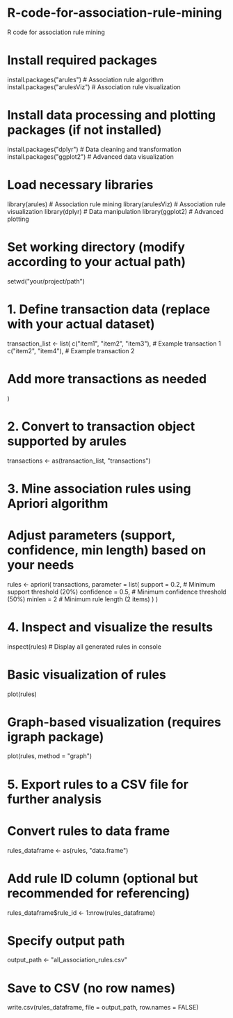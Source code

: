 # R-code-for-association-rule-mining
R code for association rule mining
# Install required packages
install.packages("arules")     # Association rule algorithm
install.packages("arulesViz")  # Association rule visualization

# Install data processing and plotting packages (if not installed)
install.packages("dplyr")      # Data cleaning and transformation
install.packages("ggplot2")    # Advanced data visualization

# Load necessary libraries
library(arules)     # Association rule mining
library(arulesViz)  # Association rule visualization
library(dplyr)      # Data manipulation
library(ggplot2)    # Advanced plotting

# Set working directory (modify according to your actual path)
setwd("your/project/path")

# 1. Define transaction data (replace with your actual dataset)
transaction_list <- list(
  c("item1", "item2", "item3"),  # Example transaction 1
  c("item2", "item4"),           # Example transaction 2
  # Add more transactions as needed
)

# 2. Convert to transaction object supported by arules
transactions <- as(transaction_list, "transactions")

# 3. Mine association rules using Apriori algorithm
# Adjust parameters (support, confidence, min length) based on your needs
rules <- apriori(
  transactions,
  parameter = list(
    support = 0.2,       # Minimum support threshold (20%)
    confidence = 0.5,    # Minimum confidence threshold (50%)
    minlen = 2           # Minimum rule length (2 items)
  )
)

# 4. Inspect and visualize the results
inspect(rules)  # Display all generated rules in console

# Basic visualization of rules
plot(rules)

# Graph-based visualization (requires igraph package)
plot(rules, method = "graph")

# 5. Export rules to a CSV file for further analysis
# Convert rules to data frame
rules_dataframe <- as(rules, "data.frame")

# Add rule ID column (optional but recommended for referencing)
rules_dataframe$rule_id <- 1:nrow(rules_dataframe)

# Specify output path
output_path <- "all_association_rules.csv"

# Save to CSV (no row names)
write.csv(rules_dataframe, file = output_path, row.names = FALSE)
